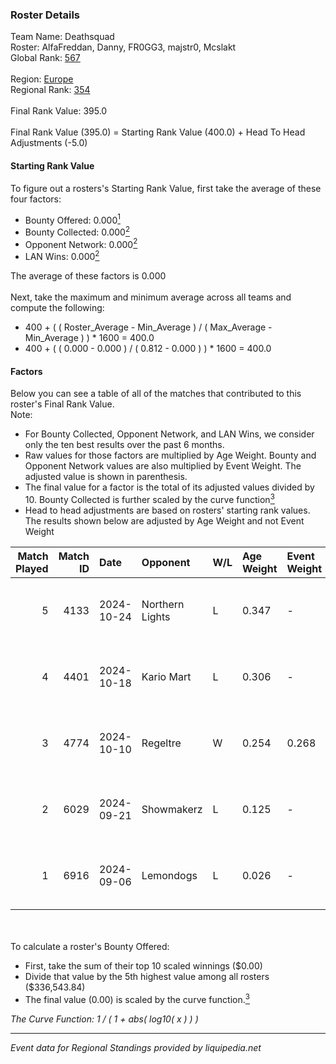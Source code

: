 ### Roster Details<br />
Team Name: Deathsquad<br />
Roster: AlfaFreddan, Danny, FR0GG3, majstr0, Mcslakt<br />
Global Rank: [567](../../standings_global_2025_03_01.md)<br />
<br />
Region: [Europe]( ../../standings_europe_2025_03_01.md)<br />
Regional Rank: [354]( ../../standings_europe_2025_03_01.md)<br />
<br />
Final Rank Value:  395.0<br />
<br />
Final Rank Value (395.0) = Starting Rank Value (400.0) + Head To Head Adjustments (-5.0)<br />

#### Starting Rank Value<br />
To figure out a rosters's Starting Rank Value, first take the average of these four factors:<br />
- Bounty Offered: 0.000[<sup>1</sup>](#table2)
- Bounty Collected: 0.000[<sup>2</sup>](#table1)
- Opponent Network: 0.000[<sup>2</sup>](#table1)
- LAN Wins: 0.000[<sup>2</sup>](#table1)

The average of these factors is 0.000<br />
<br />
Next, take the maximum and minimum average across all teams and compute the following:<br />
- 400 + ( ( Roster_Average - Min_Average ) / ( Max_Average - Min_Average ) ) * 1600 = 400.0
- 400 + ( ( 0.000 - 0.000 ) / ( 0.812 - 0.000 ) ) * 1600 = 400.0


#### Factors<br />
Below you can see a table of all of the matches that contributed to this roster's Final Rank Value.<br />
Note:<br />

- For Bounty Collected, Opponent Network, and LAN Wins, we consider only the ten best results over the past 6 months.
- Raw values for those factors are multiplied by Age Weight. Bounty and Opponent Network values are also multiplied by Event Weight. The adjusted value is shown in parenthesis.
- The final value for a factor is the total of its adjusted values divided by 10. Bounty Collected is further scaled by the curve function[<sup>3</sup>](#curveFunction)
- Head to head adjustments are based on rosters' starting rank values. The results shown below are adjusted by Age Weight and not Event Weight
<span id="table1"></span><br />


| Match Played | Match ID | Date       | Opponent        | W/L | Age Weight | Event Weight | Bounty Collected | Opponent Network | LAN Wins  | H2H Adj. | Roster                                       |
| -: | -: | :- | :- | :- | :- | :- | :- | :- | :- | -: | :- |
|            5 |     4133 | 2024-10-24 | Northern Lights | L   | 0.347      | -            | -                | -                | -         |    -5.50 | AlfaFreddan, Danny, FR0GG3, majstr0, Mcslakt |
|            4 |     4401 | 2024-10-18 | Kario Mart      | L   | 0.306      | -            | -                | -                | -         |    -2.15 | AlfaFreddan, Danny, FR0GG3, majstr0, Mcslakt |
|            3 |     4774 | 2024-10-10 | Regeltre        | W   | 0.254      | 0.268        | 0.000 (0.000)    | 0.003 (0.000)    | 0 (0.000) |     3.99 | AlfaFreddan, Danny, FR0GG3, majstr0, Mcslakt |
|            2 |     6029 | 2024-09-21 | Showmakerz      | L   | 0.125      | -            | -                | -                | -         |    -0.96 | AlfaFreddan, Danny, FR0GG3, majstr0, Mcslakt |
|            1 |     6916 | 2024-09-06 | Lemondogs       | L   | 0.026      | -            | -                | -                | -         |    -0.42 | AlfaFreddan, Danny, FR0GG3, majstr0, Mcslakt |

<br />
<span id="table2"></span><br />
To calculate a roster's Bounty Offered:<br />

- First, take the sum of their top 10 scaled winnings ($0.00)
- Divide that value by the 5th highest value among all rosters ($336,543.84)
- The final value (0.00) is scaled by the curve function.[<sup>3</sup>](#curveFunction)

<span id="curveFunction"></span>_The Curve Function: 1 / ( 1 + abs( log10( x ) ) )_<br />

---
_Event data for Regional Standings provided by liquipedia.net_<br />
